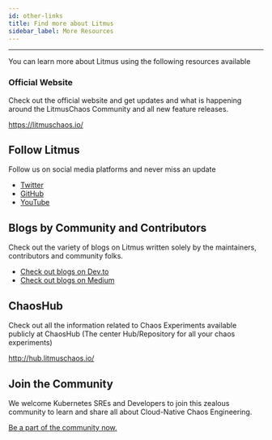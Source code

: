```yaml
---
id: other-links
title: Find more about Litmus
sidebar_label: More Resources
---
```


---

You can learn more about Litmus using the following resources available

### Official Website

Check out the official website and get updates and what is happening around the LitmusChaos Community and all new feature releases.

https://litmuschaos.io/

## Follow Litmus

Follow us on social media platforms and never miss an update

- [Twitter](https://twitter.com/LitmusChaos)
- [GitHub](https://github.com/litmuschaos/litmus)
- [YouTube](https://www.youtube.com/channel/UCa57PMqmz_j0wnteRa9nCaw)

## Blogs by Community and Contributors

Check out the variety of blogs on Litmus written solely by the maintainers, contributors and community folks.

- [Check out blogs on Dev.to](https://dev.to/t/litmuschaos/latest)
- [Check out blogs on Medium](https://medium.com/litmus-chaos)

## ChaosHub

Check out all the information related to Chaos Experiments available publicly at ChaosHub (The center Hub/Repository for all your chaos experiments)

http://hub.litmuschaos.io/

## Join the Community

We welcome Kubernetes SREs and Developers to join this zealous community to learn and share all about Cloud-Native Chaos Engineering.

[Be a part of the community now.](community.md)

